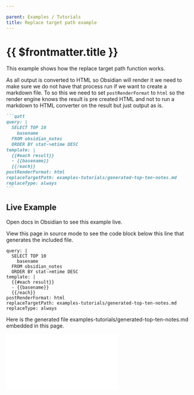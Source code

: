 ```yaml
---

parent: Examples / Tutorials
title: Replace target path example
---
```

# {{ $frontmatter.title }}

This example shows how the replace target path function works.

As all output is converted to HTML so Obsidian will render it we need to make sure we do not have that process run if we want to create a markdown file. To so this we need to set `postRenderFormat` to `html` so the render engine knows the result is pre created HTML and not to run a markdown to HTML converter on the result but just output as is.

````markdown
```qatt
query: |
  SELECT TOP 10
    basename
  FROM obsidian_notes
  ORDER BY stat->mtime DESC
template: |
  {{#each result}}
  - {{basename}}
  {{/each}}
postRenderFormat: html
replaceTargetPath: examples-tutorials/generated-top-ten-notes.md
replaceType: always
```
````

## Live Example

Open docs in Obsidian to see this example live.

View this page in source mode to see the code block below this line that generates the included file.

```qatt
query: |
  SELECT TOP 10
    basename
  FROM obsidian_notes
  ORDER BY stat->mtime DESC
template: |
  {{#each result}}
  - {{basename}}
  {{/each}}
postRenderFormat: html
replaceTargetPath: examples-tutorials/generated-top-ten-notes.md
replaceType: always
```

Here is the generated file examples-tutorials/generated-top-ten-notes.md embedded in this page.

![generated-top-ten-notes](generated-top-ten-notes.md)

